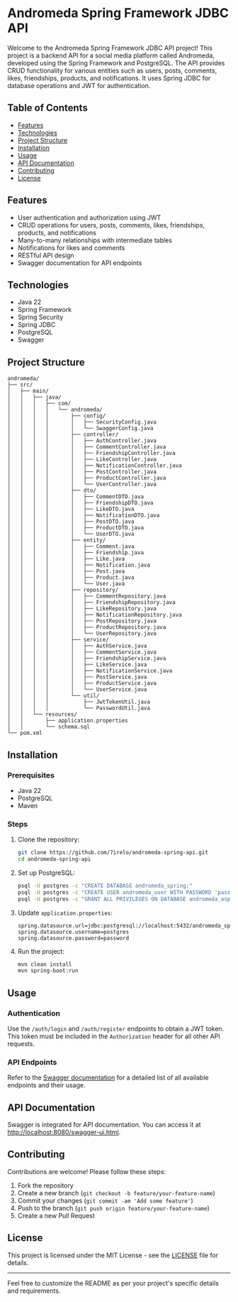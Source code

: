 # Andromeda Spring Framework JDBC API

Welcome to the Andromeda Spring Framework JDBC API project! This project is a backend API for a social media platform called Andromeda, developed using the Spring Framework and PostgreSQL. The API provides CRUD functionality for various entities such as users, posts, comments, likes, friendships, products, and notifications. It uses Spring JDBC for database operations and JWT for authentication.

## Table of Contents

- [Features](#features)
- [Technologies](#technologies)
- [Project Structure](#project-structure)
- [Installation](#installation)
- [Usage](#usage)
- [API Documentation](#api-documentation)
- [Contributing](#contributing)
- [License](#license)

## Features

- User authentication and authorization using JWT
- CRUD operations for users, posts, comments, likes, friendships, products, and notifications
- Many-to-many relationships with intermediate tables
- Notifications for likes and comments
- RESTful API design
- Swagger documentation for API endpoints

## Technologies

- Java 22
- Spring Framework
- Spring Security
- Spring JDBC
- PostgreSQL
- Swagger

## Project Structure

```
andromeda/
├── src/
│   ├── main/
│   │   ├── java/
│   │   │   ├── com/
│   │   │   │   └── andromeda/
│   │   │   │       ├── config/
│   │   │   │       │   ├── SecurityConfig.java
│   │   │   │       │   └── SwaggerConfig.java
│   │   │   │       ├── controller/
│   │   │   │       │   ├── AuthController.java
│   │   │   │       │   ├── CommentController.java
│   │   │   │       │   ├── FriendshipController.java
│   │   │   │       │   ├── LikeController.java
│   │   │   │       │   ├── NotificationController.java
│   │   │   │       │   ├── PostController.java
│   │   │   │       │   ├── ProductController.java
│   │   │   │       │   └── UserController.java
│   │   │   │       ├── dto/
│   │   │   │       │   ├── CommentDTO.java
│   │   │   │       │   ├── FriendshipDTO.java
│   │   │   │       │   ├── LikeDTO.java
│   │   │   │       │   ├── NotificationDTO.java
│   │   │   │       │   ├── PostDTO.java
│   │   │   │       │   ├── ProductDTO.java
│   │   │   │       │   └── UserDTO.java
│   │   │   │       ├── entity/
│   │   │   │       │   ├── Comment.java
│   │   │   │       │   ├── Friendship.java
│   │   │   │       │   ├── Like.java
│   │   │   │       │   ├── Notification.java
│   │   │   │       │   ├── Post.java
│   │   │   │       │   ├── Product.java
│   │   │   │       │   └── User.java
│   │   │   │       ├── repository/
│   │   │   │       │   ├── CommentRepository.java
│   │   │   │       │   ├── FriendshipRepository.java
│   │   │   │       │   ├── LikeRepository.java
│   │   │   │       │   ├── NotificationRepository.java
│   │   │   │       │   ├── PostRepository.java
│   │   │   │       │   ├── ProductRepository.java
│   │   │   │       │   └── UserRepository.java
│   │   │   │       ├── service/
│   │   │   │       │   ├── AuthService.java
│   │   │   │       │   ├── CommentService.java
│   │   │   │       │   ├── FriendshipService.java
│   │   │   │       │   ├── LikeService.java
│   │   │   │       │   ├── NotificationService.java
│   │   │   │       │   ├── PostService.java
│   │   │   │       │   ├── ProductService.java
│   │   │   │       │   └── UserService.java
│   │   │   │       └── util/
│   │   │   │           ├── JwtTokenUtil.java
│   │   │   │           └── PasswordUtil.java
│   │   └── resources/
│   │       ├── application.properties
│   │       └── schema.sql
└── pom.xml
```

## Installation

### Prerequisites

- Java 22
- PostgreSQL
- Maven

### Steps

1. Clone the repository:

   ```bash
   git clone https://github.com/7irelo/andromeda-spring-api.git
   cd andromeda-spring-api
   ```

2. Set up PostgreSQL:

   ```bash
   psql -U postgres -c "CREATE DATABASE andromeda_spring;"
   psql -U postgres -c "CREATE USER andromeda_user WITH PASSWORD 'password';"
   psql -U postgres -c "GRANT ALL PRIVILEGES ON DATABASE andromeda_asp TO andromeda_user;"
   ```

3. Update `application.properties`:

   ```properties
   spring.datasource.url=jdbc:postgresql://localhost:5432/andromeda_spring
   spring.datasource.username=postgres
   spring.datasource.password=password
   ```

4. Run the project:

   ```bash
   mvn clean install
   mvn spring-boot:run
   ```

## Usage

### Authentication

Use the `/auth/login` and `/auth/register` endpoints to obtain a JWT token. This token must be included in the `Authorization` header for all other API requests.

### API Endpoints

Refer to the [Swagger documentation](http://localhost:8080/swagger-ui.html) for a detailed list of all available endpoints and their usage.

## API Documentation

Swagger is integrated for API documentation. You can access it at [http://localhost:8080/swagger-ui.html](http://localhost:8080/swagger-ui.html).

## Contributing

Contributions are welcome! Please follow these steps:

1. Fork the repository
2. Create a new branch (`git checkout -b feature/your-feature-name`)
3. Commit your changes (`git commit -am 'Add some feature'`)
4. Push to the branch (`git push origin feature/your-feature-name`)
5. Create a new Pull Request

## License

This project is licensed under the MIT License - see the [LICENSE](LICENSE) file for details.

---

Feel free to customize the README as per your project's specific details and requirements.
